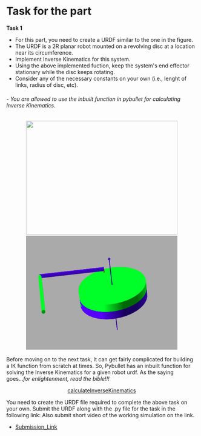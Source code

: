 # Task for the part

**Task 1**
- For this part, you need to create a URDF similar to the one in the figure.
- The URDF is a 2R planar robot mounted on a revolving disc at a location near its circumference.
- Implement Inverse Kinematics for this system.
- Using the above implemented fuction, keep the system's end effector stationary while the disc keeps rotating.
- Consider any of the necessary constants on your own (i.e., lenght of links, radius of disc, etc).
###### - You are  allowed to use the inbuilt function in pybullet for calculating Inverse Kinematics.
<p align="center">
    <img width = "400" height = "300" src="task.gif">
    <img width = "400" height = "300" src="task_ik.png">
</p>

Before moving on to the next task, It can get fairly complicated for building a IK function from scratch at times. So, Pybullet has an inbuilt function for solving the Inverse Kinematics for a given robot urdf. As the saying goes...*for enlightenment, read the bible!!!*

<div align = "center">
   
   [calculateInverseKinematics](https://docs.google.com/document/d/10sXEhzFRSnvFcl3XxNGhnD4N2SedqwdAvK3dsihxVUA/preview#heading=h.9i02ojf4k3ve)

</div>

You need to create the URDF file required to complete the above task on your own. Submit the URDF along with the .py file for the task in the following link:
Also submit short video of the working simulation on the link.
- [Submission_Link](https://forms.gle/n3cV9KfRjCeu4cp2A)
